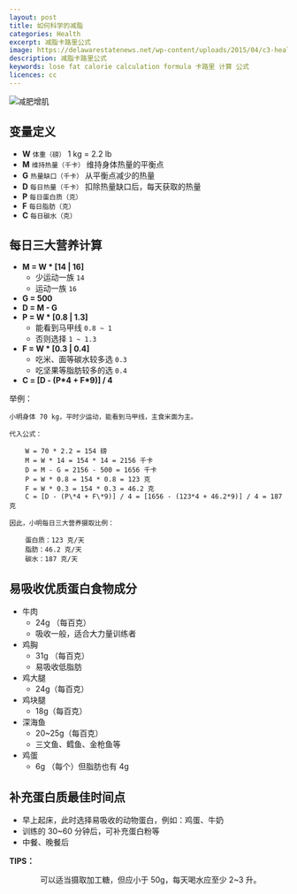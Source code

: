 ```yaml
---
layout: post
title: 如何科学的减脂
categories: Health
excerpt: 减脂卡路里公式
image: https://delawarestatenews.net/wp-content/uploads/2015/04/c3-healthcare-logo-md.jpg
description: 减脂卡路里公式
keywords: lose fat calorie calculation formula 卡路里 计算 公式
licences: cc
---
```


![减肥增肌](https://gymjunkies.com/wp-content/uploads/2018/12/LoseFatBuildMuscle.png)

## 变量定义

* **W**	`体重（磅）` 1 kg = 2.2 lb 
* **M**		`维持热量（千卡）` 维持身体热量的平衡点
* **G**		`热量缺口（千卡）` 从平衡点减少的热量
* **D**		`每日热量（千卡）` 扣除热量缺口后，每天获取的热量
* **P**		`每日蛋白质（克）`
* **F**		`每日脂肪（克）`
* **C**		`每日碳水（克）`

## 每日三大营养计算

* **M = W \* [14 \| 16]**
	* 少运动一族 `14`
	* 运动一族 `16`	
* **G = 500**
* **D = M - G**
* **P = W \* [0.8 \| 1.3]**
	* 能看到马甲线 `0.8 ~ 1`
	* 否则选择 `1 ~ 1.3`
* **F = W \* [0.3 \| 0.4]**
	* 吃米、面等碳水较多选 `0.3`
	* 吃坚果等脂肪较多的选 `0.4`
* **C = [D - (P\*4 + F\*9)] / 4**

举例：

```
小明身体 70 kg，平时少运动，能看到马甲线，主食米面为主。

代入公式：

	W = 70 * 2.2 = 154 磅
	M = W * 14 = 154 * 14 = 2156 千卡
	D = M - G = 2156 - 500 = 1656 千卡
	P = W * 0.8 = 154 * 0.8 = 123 克
	F = W * 0.3 = 154 * 0.3 = 46.2 克
	C = [D - (P\*4 + F\*9)] / 4 = [1656 - (123*4 + 46.2*9)] / 4 = 187 克
	
因此，小明每日三大营养摄取比例：
	
	蛋白质：123 克/天
	脂肪：46.2 克/天
	碳水：187 克/天
```

## 易吸收优质蛋白食物成分

* 牛肉	
	* 24g （每百克）
	* 吸收一般，适合大力量训练者
* 鸡胸
	* 31g （每百克）
	* 易吸收低脂肪
* 鸡大腿 
	* 24g（每百克）
* 鸡块腿
	* 18g（每百克）
* 深海鱼
	* 20~25g（每百克）
	* 三文鱼、鳕鱼、金枪鱼等
* 鸡蛋
	* 6g （每个）但脂肪也有 4g

## 补充蛋白质最佳时间点

* 早上起床，此时选择易吸收的动物蛋白，例如：鸡蛋、牛奶
* 训练的 30~60 分钟后，可补充蛋白粉等
* 中餐、晚餐后

**TIPS：**

&emsp;&emsp;&emsp;&emsp;可以适当摄取加工糖，但应小于 50g，每天喝水应至少 2~3 升。 
